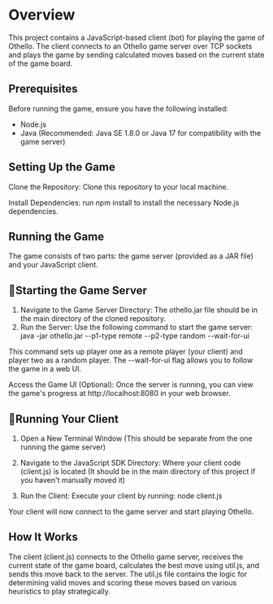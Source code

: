 # Overview
This project contains a JavaScript-based client (bot) for playing the game of Othello. The client connects to an Othello game server over TCP sockets and plays the game by sending calculated moves based on the current state of the game board.

## Prerequisites
Before running the game, ensure you have the following installed:

- Node.js
- Java (Recommended: Java SE 1.8.0 or Java 17 for compatibility with the game server)

## Setting Up the Game
Clone the Repository: Clone this repository to your local machine.

Install Dependencies: run npm install to install the necessary Node.js dependencies.

## Running the Game
The game consists of two parts: the game server (provided as a JAR file) and your JavaScript client.

## 🚀Starting the Game Server

1) Navigate to the Game Server Directory: The othello.jar file should be in the main directory of the cloned repository.
2) Run the Server: Use the following command to start the game server: java -jar othello.jar --p1-type remote --p2-type random --wait-for-ui

This command sets up player one as a remote player (your client) and player two as a random player. The --wait-for-ui flag allows you to follow the game in a web UI.

Access the Game UI (Optional): Once the server is running, you can view the game's progress at http://localhost:8080 in your web browser.

## 🚀Running Your Client

1) Open a New Terminal Window (This should be separate from the one running the game server)

2) Navigate to the JavaScript SDK Directory: Where your client code (client.js) is located (It should be in the main directory of this project if you haven't manually moved it)

3) Run the Client: Execute your client by running: node client.js

Your client will now connect to the game server and start playing Othello.

## How It Works

The client (client.js) connects to the Othello game server, receives the current state of the game board, calculates the best move using util.js, and sends this move back to the server. The util.js file contains the logic for determining valid moves and scoring these moves based on various heuristics to play strategically.
